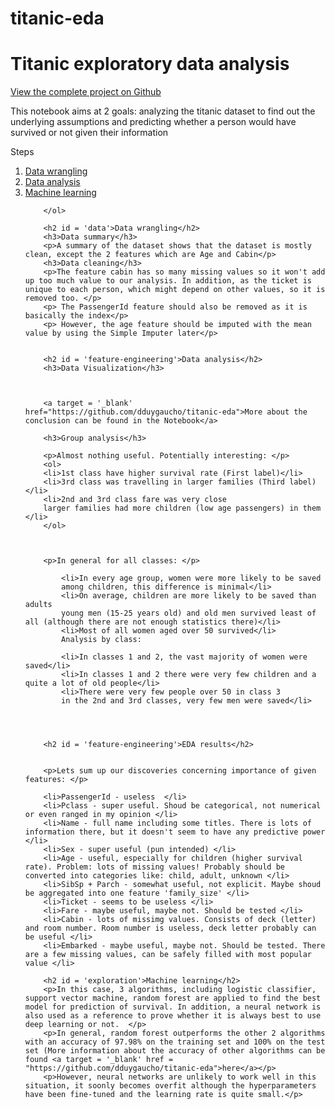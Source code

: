 # titanic-eda
<h1>Titanic exploratory data analysis</h1>
        <a target = '_blank' href="https://github.com/dduygaucho/titanic-eda">View the complete project on Github</a>
        <p>This notebook aims at 2 goals: analyzing the titanic dataset to find out the underlying assumptions and predicting whether a person would have survived or not given their information</p>
        <p>Steps</p>
        <ol>
            <li><a href="#data">Data wrangling</a></li> 
            <li><a href="#feature-engineering">Data analysis</a></li>
            <li><a href="#exploration">Machine learning</a></li>

        </ol>

        <h2 id = 'data'>Data wrangling</h2>
        <h3>Data summary</h3>
        <p>A summary of the dataset shows that the dataset is mostly clean, except the 2 features which are Age and Cabin</p>
        <h3>Data cleaning</h3>
        <p>The feature cabin has so many missing values so it won't add up too much value to our analysis. In addition, as the ticket is unique to each person, which might depend on other values, so it is removed too. </p>
        <p> The PassengerId feature should also be removed as it is basically the index</p>
        <p> However, the age feature should be imputed with the mean value by using the Simple Imputer later</p>


        <h2 id = 'feature-engineering'>Data analysis</h2>
        <h3>Data Visualization</h3>

  

        <a target = '_blank' href="https://github.com/dduygaucho/titanic-eda">More about the conclusion can be found in the Notebook</a>

        <h3>Group analysis</h3>

        <p>Almost nothing useful. Potentially interesting: </p>
        <ol>
        <li>1st class have higher survival rate (First label)</li>
        <li>3rd class was travelling in larger families (Third label) </li>
        <li>2nd and 3rd class fare was very close
        larger families had more children (low age passengers) in them </li>
        </ol>



        <p>In general for all classes: </p>

            <li>In every age group, women were more likely to be saved
            among children, this difference is minimal</li>
            <li>On average, children are more likely to be saved than adults
            young men (15-25 years old) and old men survived least of all (although there are not enough statistics there)</li>
            <li>Most of all women aged over 50 survived</li>
            Analysis by class:

            <li>In classes 1 and 2, the vast majority of women were saved</li>
            <li>In classes 1 and 2 there were very few children and a quite a lot of old people</li>
            <li>There were very few people over 50 in class 3
            in the 2nd and 3rd classes, very few men were saved</li>


        

        <h2 id = 'feature-engineering'>EDA results</h2>

            
        <p>Lets sum up our discoveries concerning importance of given features: </p>

        <li>PassengerId - useless  </li>
        <li>Pclass - super useful. Shoud be categorical, not numerical or even ranged in my opinion </li>
        <li>Name - full name including some titles. There is lots of information there, but it doesn't seem to have any predictive power </li>
        <li>Sex - super useful (pun intended) </li>
        <li>Age - useful, especially for children (higher survival rate). Problem: lots of missing values! Probably should be converted into categories like: child, adult, unknown </li>
        <li>SibSp + Parch - somewhat useful, not explicit. Maybe shoud be aggregated into one feature 'family_size' </li>
        <li>Ticket - seems to be useless </li>
        <li>Fare - maybe useful, maybe not. Should be tested </li>
        <li>Cabin - lots of missimg values. Consists of deck (letter) and room number. Room number is useless, deck letter probably can be useful </li>
        <li>Embarked - maybe useful, maybe not. Should be tested. There are a few missing values, can be safely filled with most popular value </li>

		<h2 id = 'exploration'>Machine learning</h2>
        <p>In this case, 3 algorithms, including logistic classifier, support vector machine, random forest are applied to find the best model for prediction of survival. In addition, a neural network is also used as a reference to prove whether it is always best to use deep learning or not.  </p>
        <p>In general, random forest outperforms the other 2 algorithms with an accuracy of 97.98% on the training set and 100% on the test set (More information about the accuracy of other algorithms can be found <a target = '_blank' href = "https://github.com/dduygaucho/titanic-eda">here</a></p>
        <p>However, neural networks are unlikely to work well in this situation, it soonly becomes overfit although the hyperparameters have been fine-tuned and the learning rate is quite small.</p>
        
